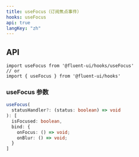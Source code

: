 ```yaml
---
title: useFocus（订阅焦点事件）
hooks: useFocus
api: true
langKey: "zh"
---
```


## API

```
import useFocus from '@fluent-ui/hooks/useFocus'
// or
import { useFocus } from '@fluent-ui/hooks'
```

### useFocus 参数

```ts
useFocus(
  statusHandler?: (status: boolean) => void
): [
  isFocused: boolean,
  bind: {
    onFocus: () => void;
    onBlur: () => void;
  }
]
```
